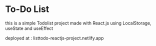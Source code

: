 # To-Do List

this is a simple Todolist project made with React.js using LocalStorage, useState and useEffect

deployed at : listtodo-reactjs-project.netlify.app
